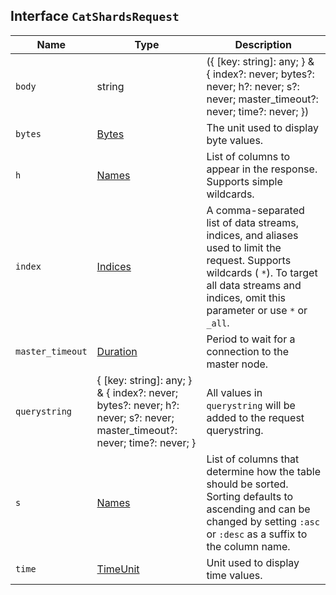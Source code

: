 ## Interface `CatShardsRequest`

| Name | Type | Description |
| - | - | - |
| `body` | string | ({ [key: string]: any; } & { index?: never; bytes?: never; h?: never; s?: never; master_timeout?: never; time?: never; }) | All values in `body` will be added to the request body. |
| `bytes` | [Bytes](./Bytes.md) | The unit used to display byte values. |
| `h` | [Names](./Names.md) | List of columns to appear in the response. Supports simple wildcards. |
| `index` | [Indices](./Indices.md) | A comma-separated list of data streams, indices, and aliases used to limit the request. Supports wildcards ( `*`). To target all data streams and indices, omit this parameter or use `*` or `_all`. |
| `master_timeout` | [Duration](./Duration.md) | Period to wait for a connection to the master node. |
| `querystring` | { [key: string]: any; } & { index?: never; bytes?: never; h?: never; s?: never; master_timeout?: never; time?: never; } | All values in `querystring` will be added to the request querystring. |
| `s` | [Names](./Names.md) | List of columns that determine how the table should be sorted. Sorting defaults to ascending and can be changed by setting `:asc` or `:desc` as a suffix to the column name. |
| `time` | [TimeUnit](./TimeUnit.md) | Unit used to display time values. |
